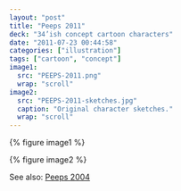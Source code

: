 ```yaml
---
layout: "post"
title: "Peeps 2011"
deck: "34’ish concept cartoon characters"
date: "2011-07-23 00:44:58"
categories: ["illustration"]
tags: ["cartoon", "concept"]
image1:
  src: "PEEPS-2011.png"
  wrap: "scroll"
image2:
  src: "PEEPS-2011-sketches.jpg"
  caption: "Original character sketches."
  wrap: "scroll"
---
```


{% figure image1 %}

{% figure image2 %}

See also: [Peeps 2004](2004-05-03-peeps-2004)
